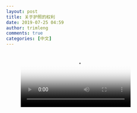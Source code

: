 ```yaml
---
layout: post
title: 关于护照的权利
date: 2019-07-25 04:59
author: trimleng
comments: true
categories: [中文]
---
```

<!-- wp:video {"align":"center"} -->
<figure class="wp-block-video aligncenter"><video controls poster="http://trimleng.org/wp-content/uploads/2019/07/PASSPORT.png" src="https://media-trimleng.s3.amazonaws.com/Passport+CHI+AP.mp4"></video></figure>
<!-- /wp:video -->
